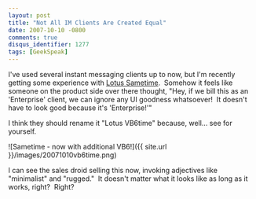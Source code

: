 ```yaml
---
layout: post
title: "Not All IM Clients Are Created Equal"
date: 2007-10-10 -0800
comments: true
disqus_identifier: 1277
tags: [GeekSpeak]
---
```

I've used several instant messaging clients up to now, but I'm recently
getting some experience with [Lotus
Sametime](http://www.ibm.com/lotus/sametime).  Somehow it feels like
someone on the product side over there thought, "Hey, if we bill this as
an 'Enterprise' client, we can ignore any UI goodness whatsoever!  It
doesn't have to look good because it's 'Enterprise!'"

I think they should rename it "Lotus VB6time" because, well... see for
yourself.

![Sametime - now with additional
VB6!]({{ site.url }}/images/20071010vb6time.png)

I can see the sales droid selling this now, invoking adjectives like
"minimalist" and "rugged."  It doesn't matter what it looks like as long
as it works, right?  Right?

